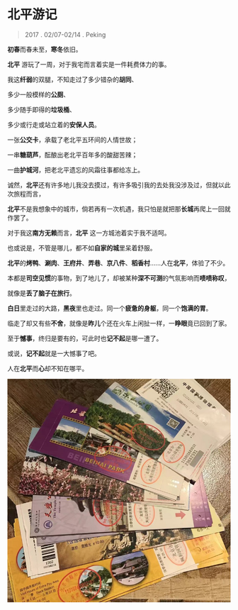# 北平游记 #
> 2017 . 02/07-02/14 . Peking

**初春**而春未至，**寒冬**依旧。

**北平** 游玩了一周，对于我宅而言着实是一件耗费体力的事。

我这**纤弱**的双腿，不知走过了多少错杂的**胡同**、

多少一般模样的**公厕**、

多少随手即得的**垃圾桶**、

多少或行走或站立着的**安保人员**。

一张**公交卡**，承载了老北平五环间的人情世故；

一串**糖葫芦**，酝酿出老北平百年多的酸甜苦辣；

一曲**护城河**，把老北平遗忘的风霜往事都给冻上。

诚然，**北平**还有许多地儿我没去摸过，有许多吸引我的去处我没涉及过，但就以此次旅程而言，

**北平**不是我想象中的城市，倘若再有一次机遇，我只怕是就把那**长城**再爬上一回就作罢了。

对于我这**南方无赖**而言，**北平** 这一方城池着实于我不适呵。

也或说是，不管是哪儿，都不如**自家的城**里呆着舒服。

**北平**的**烤鸭**、**涮肉**、**王府井**、**弄巷**、**京八件**、**稻香村**......人在**北平**，体验了不少。

本都是**司空见惯**的事物，到了地儿了，却被某种**深不可测**的气氛影响而**啧啧称叹**，

就像是**丢了脑子在旅行**。

**白日**里走过的大路，**黑夜**里也走过。同一个**疲惫的身躯**，同一个**饱满的胃**。

临走了却又有些**不舍**，就像是**昨儿**个还在火车上闲扯一样，一**睁眼**竟已回到了家。

至于**憾事**，终归是要有的，可此时也**记不起**是哪一遭了。

或说，**记不起**就是一大憾事了吧。

人在**北平**而**心**却不知在哪平。


![beiPing](./img/beiPing/001.jpg)